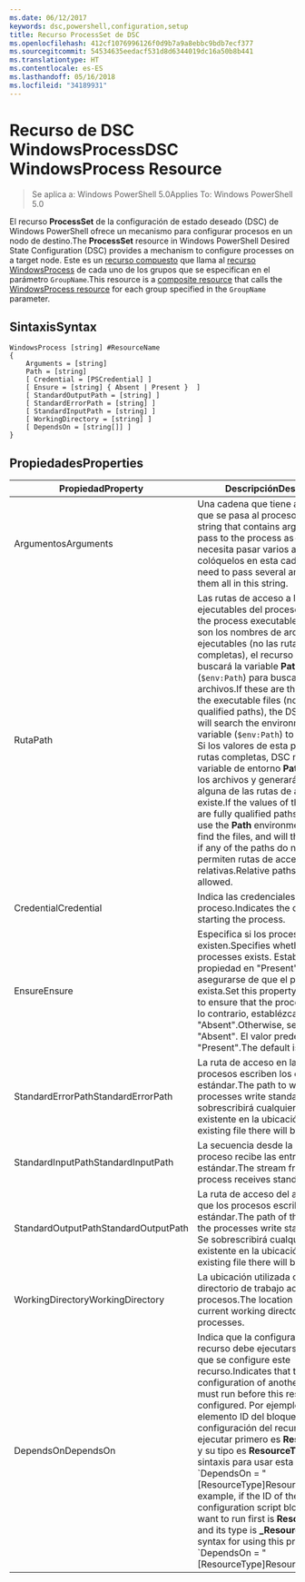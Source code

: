```yaml
---
ms.date: 06/12/2017
keywords: dsc,powershell,configuration,setup
title: Recurso ProcessSet de DSC
ms.openlocfilehash: 412cf1076996126f0d9b7a9a8ebbc9bdb7ecf377
ms.sourcegitcommit: 54534635eedacf531d8d6344019dc16a50b8b441
ms.translationtype: HT
ms.contentlocale: es-ES
ms.lasthandoff: 05/16/2018
ms.locfileid: "34189931"
---
```

# <a name="dsc-windowsprocess-resource"></a><span data-ttu-id="d7b42-103">Recurso de DSC WindowsProcess</span><span class="sxs-lookup"><span data-stu-id="d7b42-103">DSC WindowsProcess Resource</span></span>

> <span data-ttu-id="d7b42-104">Se aplica a: Windows PowerShell 5.0</span><span class="sxs-lookup"><span data-stu-id="d7b42-104">Applies To: Windows PowerShell 5.0</span></span>

<span data-ttu-id="d7b42-105">El recurso **ProcessSet** de la configuración de estado deseado (DSC) de Windows PowerShell ofrece un mecanismo para configurar procesos en un nodo de destino.</span><span class="sxs-lookup"><span data-stu-id="d7b42-105">The **ProcessSet** resource in Windows PowerShell Desired State Configuration (DSC) provides a mechanism to configure processes on a target node.</span></span> <span data-ttu-id="d7b42-106">Este es un [recurso compuesto](authoringResourceComposite.md) que llama al [recurso WindowsProcess](windowsProcessResource.md) de cada uno de los grupos que se especifican en el parámetro `GroupName`.</span><span class="sxs-lookup"><span data-stu-id="d7b42-106">This resource is a [composite resource](authoringResourceComposite.md) that calls the [WindowsProcess resource](windowsProcessResource.md) for each group specified in the `GroupName` parameter.</span></span>

## <a name="syntax"></a><span data-ttu-id="d7b42-107">Sintaxis</span><span class="sxs-lookup"><span data-stu-id="d7b42-107">Syntax</span></span>

```
WindowsProcess [string] #ResourceName
{
    Arguments = [string]
    Path = [string]
    [ Credential = [PSCredential] ]
    [ Ensure = [string] { Absent | Present }  ]
    [ StandardOutputPath = [string] ]
    [ StandardErrorPath = [string] ]
    [ StandardInputPath = [string] ]
    [ WorkingDirectory = [string] ]
    [ DependsOn = [string[]] ]
}
```

## <a name="properties"></a><span data-ttu-id="d7b42-108">Propiedades</span><span class="sxs-lookup"><span data-stu-id="d7b42-108">Properties</span></span>
|  <span data-ttu-id="d7b42-109">Propiedad</span><span class="sxs-lookup"><span data-stu-id="d7b42-109">Property</span></span>  |  <span data-ttu-id="d7b42-110">Descripción</span><span class="sxs-lookup"><span data-stu-id="d7b42-110">Description</span></span>   |
|---|---|
| <span data-ttu-id="d7b42-111">Argumentos</span><span class="sxs-lookup"><span data-stu-id="d7b42-111">Arguments</span></span>| <span data-ttu-id="d7b42-112">Una cadena que tiene argumentos que se pasa al proceso tal cual.</span><span class="sxs-lookup"><span data-stu-id="d7b42-112">A string that contains arguments to pass to the process as-is.</span></span> <span data-ttu-id="d7b42-113">Si necesita pasar varios argumentos, colóquelos en esta cadena.</span><span class="sxs-lookup"><span data-stu-id="d7b42-113">If you need to pass several arguments, put them all in this string.</span></span>|
| <span data-ttu-id="d7b42-114">Ruta</span><span class="sxs-lookup"><span data-stu-id="d7b42-114">Path</span></span>| <span data-ttu-id="d7b42-115">Las rutas de acceso a los ejecutables del proceso.</span><span class="sxs-lookup"><span data-stu-id="d7b42-115">The paths to the process executables.</span></span> <span data-ttu-id="d7b42-116">Si estos son los nombres de archivo de los ejecutables (no las rutas de acceso completas), el recurso de DSC buscará la variable **Path** del entorno (`$env:Path`) para buscar los archivos.</span><span class="sxs-lookup"><span data-stu-id="d7b42-116">If these are the names of the executable files (not fully qualified paths), the DSC resource will search the environment **Path** variable (`$env:Path`) to find the files.</span></span> <span data-ttu-id="d7b42-117">Si los valores de esta propiedad son rutas completas, DSC no usará la variable de entorno **Path** para buscar los archivos y generará un error si alguna de las rutas de acceso no existe.</span><span class="sxs-lookup"><span data-stu-id="d7b42-117">If the values of this property are fully qualified paths, DSC will not use the **Path** environment variable to find the files, and will throw an error if any of the paths do not exist.</span></span> <span data-ttu-id="d7b42-118">No se permiten rutas de acceso relativas.</span><span class="sxs-lookup"><span data-stu-id="d7b42-118">Relative paths are not allowed.</span></span>|
| <span data-ttu-id="d7b42-119">Credential</span><span class="sxs-lookup"><span data-stu-id="d7b42-119">Credential</span></span>| <span data-ttu-id="d7b42-120">Indica las credenciales para iniciar el proceso.</span><span class="sxs-lookup"><span data-stu-id="d7b42-120">Indicates the credentials for starting the process.</span></span>|
| <span data-ttu-id="d7b42-121">Ensure</span><span class="sxs-lookup"><span data-stu-id="d7b42-121">Ensure</span></span>| <span data-ttu-id="d7b42-122">Especifica si los procesos existen.</span><span class="sxs-lookup"><span data-stu-id="d7b42-122">Specifies whether the processes exists.</span></span> <span data-ttu-id="d7b42-123">Establezca esta propiedad en "Present" para asegurarse de que el proceso exista.</span><span class="sxs-lookup"><span data-stu-id="d7b42-123">Set this property to "Present" to ensure that the process exists.</span></span> <span data-ttu-id="d7b42-124">De lo contrario, establézcala en "Absent".</span><span class="sxs-lookup"><span data-stu-id="d7b42-124">Otherwise, set it to "Absent".</span></span> <span data-ttu-id="d7b42-125">El valor predeterminado es "Present".</span><span class="sxs-lookup"><span data-stu-id="d7b42-125">The default is "Present".</span></span>|
| <span data-ttu-id="d7b42-126">StandardErrorPath</span><span class="sxs-lookup"><span data-stu-id="d7b42-126">StandardErrorPath</span></span>| <span data-ttu-id="d7b42-127">La ruta de acceso en la que los procesos escriben los errores estándar.</span><span class="sxs-lookup"><span data-stu-id="d7b42-127">The path to which the processes write standard error.</span></span> <span data-ttu-id="d7b42-128">Se sobrescribirá cualquier archivo existente en la ubicación.</span><span class="sxs-lookup"><span data-stu-id="d7b42-128">Any existing file there will be overwritten.</span></span>|
| <span data-ttu-id="d7b42-129">StandardInputPath</span><span class="sxs-lookup"><span data-stu-id="d7b42-129">StandardInputPath</span></span>| <span data-ttu-id="d7b42-130">La secuencia desde la que el proceso recibe las entradas estándar.</span><span class="sxs-lookup"><span data-stu-id="d7b42-130">The stream from which the process receives standard input.</span></span>|
| <span data-ttu-id="d7b42-131">StandardOutputPath</span><span class="sxs-lookup"><span data-stu-id="d7b42-131">StandardOutputPath</span></span>| <span data-ttu-id="d7b42-132">La ruta de acceso del archivo en la que los procesos escriben las salidas estándar.</span><span class="sxs-lookup"><span data-stu-id="d7b42-132">The path of the file to which the processes write standard output.</span></span> <span data-ttu-id="d7b42-133">Se sobrescribirá cualquier archivo existente en la ubicación.</span><span class="sxs-lookup"><span data-stu-id="d7b42-133">Any existing file there will be overwritten.</span></span>|
| <span data-ttu-id="d7b42-134">WorkingDirectory</span><span class="sxs-lookup"><span data-stu-id="d7b42-134">WorkingDirectory</span></span>| <span data-ttu-id="d7b42-135">La ubicación utilizada como directorio de trabajo actual de los procesos.</span><span class="sxs-lookup"><span data-stu-id="d7b42-135">The location used as the current working directory for the processes.</span></span>|
| <span data-ttu-id="d7b42-136">DependsOn</span><span class="sxs-lookup"><span data-stu-id="d7b42-136">DependsOn</span></span> | <span data-ttu-id="d7b42-137">Indica que la configuración de otro recurso debe ejecutarse antes de que se configure este recurso.</span><span class="sxs-lookup"><span data-stu-id="d7b42-137">Indicates that the configuration of another resource must run before this resource is configured.</span></span> <span data-ttu-id="d7b42-138">Por ejemplo, si el elemento ID del bloque del script de configuración del recurso que quiere ejecutar primero es **ResourceName** y su tipo es **ResourceType**, la sintaxis para usar esta propiedad es \`DependsOn = "[ResourceType]ResourceName"\`\`.</span><span class="sxs-lookup"><span data-stu-id="d7b42-138">For example, if the ID of the resource configuration script block that you want to run first is **ResourceName** and its type is **_ResourceType**, the syntax for using this property is \`DependsOn = "[ResourceType]ResourceName"\`\` .</span></span>|